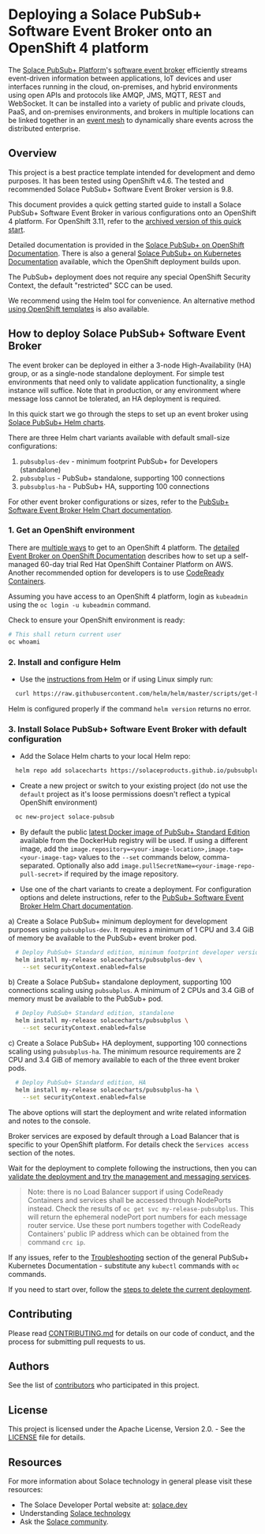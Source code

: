 # Deploying a Solace PubSub+ Software Event Broker onto an OpenShift 4 platform

The [Solace PubSub+ Platform](https://solace.com/products/platform/)'s [software event broker](https://solace.com/products/event-broker/software/) efficiently streams event-driven information between applications, IoT devices and user interfaces running in the cloud, on-premises, and hybrid environments using open APIs and protocols like AMQP, JMS, MQTT, REST and WebSocket. It can be installed into a variety of public and private clouds, PaaS, and on-premises environments, and brokers in multiple locations can be linked together in an [event mesh](https://solace.com/what-is-an-event-mesh/) to dynamically share events across the distributed enterprise.

## Overview

This project is a best practice template intended for development and demo purposes. It has been tested using OpenShift v4.6. The tested and recommended Solace PubSub+ Software Event Broker version is 9.8.

This document provides a quick getting started guide to install a Solace PubSub+ Software Event Broker in various configurations onto an OpenShift 4 platform. For OpenShift 3.11, refer to the [archived version of this quick start](https://github.com/SolaceProducts/pubsubplus-openshift-quickstart/tree/v1.1.1).

Detailed documentation is provided in the [Solace PubSub+ on OpenShift Documentation](/docs/PubSubPlusOpenShiftDeployment.md). There is also a general [Solace PubSub+ on Kubernetes Documentation](//github.com/SolaceProducts/pubsubplus-kubernetes-quickstart/blob/master/docs/PubSubPlusK8SDeployment.md) available, which the OpenShift deployment  builds upon.

The PubSub+ deployment does not require any special OpenShift Security Context, the default "restricted" SCC can be used.

We recommend using the Helm tool for convenience. An alternative method [using OpenShift templates](/docs/PubSubPlusOpenShiftDeployment.md#step-6-option-2-deploy-the-event-broker-using-the-openshift-templates-included-in-this-project) is also available.

## How to deploy Solace PubSub+ Software Event Broker

The event broker can be deployed in either a 3-node High-Availability (HA) group, or as a single-node standalone deployment. For simple test environments that need only to validate application functionality, a single instance will suffice. Note that in production, or any environment where message loss cannot be tolerated, an HA deployment is required.

In this quick start we go through the steps to set up an event broker using [Solace PubSub+ Helm charts](//hub.helm.sh/charts/solace).

There are three Helm chart variants available with default small-size configurations:
1.	`pubsubplus-dev` - minimum footprint PubSub+ for Developers (standalone)
2.	`pubsubplus` - PubSub+ standalone, supporting 100 connections
3.	`pubsubplus-ha` - PubSub+ HA, supporting 100 connections

For other event broker configurations or sizes, refer to the [PubSub+ Software Event Broker Helm Chart documentation](/pubsubplus/README.md).

### 1. Get an OpenShift environment

There are [multiple ways](https://www.openshift.com/try ) to get to an OpenShift 4 platform. The [detailed Event Broker on OpenShift Documentation](/docs/PubSubPlusOpenShiftDeployment.md#step-1-optional--aws-deploy-openshift-container-platform-onto-aws-using-the-redhat-openshift-aws-quickstart-project) describes how to set up a self-managed 60-day trial Red Hat OpenShift Container Platform on AWS. Another recommended option for developers is to use [CodeReady Containers](https://developers.redhat.com/products/codeready-containers/overview).

Assuming you have access to an OpenShift 4 platform, login as `kubeadmin` using the `oc login -u kubeadmin` command.

Check to ensure your OpenShift environment is ready:
```bash
# This shall return current user
oc whoami
```

### 2. Install and configure Helm

- Use the [instructions from Helm](//github.com/helm/helm#install) or if using Linux simply run:
```bash
  curl https://raw.githubusercontent.com/helm/helm/master/scripts/get-helm-3 | bash
```

Helm is configured properly if the command `helm version` returns no error.


### 3. Install Solace PubSub+ Software Event Broker with default configuration

- Add the Solace Helm charts to your local Helm repo:
```bash
  helm repo add solacecharts https://solaceproducts.github.io/pubsubplus-kubernetes-quickstart/helm-charts
```

- Create a new project or switch to your existing project (do not use the `default` project as it's loose permissions doesn't reflect a typical OpenShift environment)
```bash
  oc new-project solace-pubsub
```

- By default the public [latest Docker image of PubSub+ Standard Edition](https://hub.Docker.com/r/solace/solace-pubsub-standard/tags/) available from the DockerHub registry will be used. If using a different image, add the `image.repository=<your-image-location>,image.tag=<your-image-tag>` values to the `--set` commands below, comma-separated. Optionally also add `image.pullSecretName=<your-image-repo-pull-secret>` if required by the image repository.

- Use one of the chart variants to create a deployment. For configuration options and delete instructions, refer to the [PubSub+ Software Event Broker Helm Chart documentation](https://github.com/SolaceProducts/pubsubplus-kubernetes-quickstart/tree/master/pubsubplus#configuration).

a) Create a Solace PubSub+ minimum deployment for development purposes using `pubsubplus-dev`. It requires a minimum of 1 CPU and 3.4 GiB of memory be available to the PubSub+ event broker pod.
```bash
  # Deploy PubSub+ Standard edition, minimum footprint developer version
  helm install my-release solacecharts/pubsubplus-dev \
    --set securityContext.enabled=false
```

b) Create a Solace PubSub+ standalone deployment, supporting 100 connections scaling using `pubsubplus`. A minimum of 2 CPUs and 3.4 GiB of memory must be available to the PubSub+ pod.
```bash
  # Deploy PubSub+ Standard edition, standalone
  helm install my-release solacecharts/pubsubplus \
    --set securityContext.enabled=false
```

c) Create a Solace PubSub+ HA deployment, supporting 100 connections scaling using `pubsubplus-ha`. The minimum resource requirements are 2 CPU and 3.4 GiB of memory available to each of the three event broker pods.
```bash
  # Deploy PubSub+ Standard edition, HA
  helm install my-release solacecharts/pubsubplus-ha \
    --set securityContext.enabled=false
```
</p>
</details>

The above options will start the deployment and write related information and notes to the console.

Broker services are exposed by default through a Load Balancer that is specific to your OpenShift platform. For details check the `Services access` section of the notes.

Wait for the deployment to complete following the instructions, then you can [validate the deployment and try the management and messaging services](/docs/PubSubPlusOpenShiftDeployment.md#validating-the-deployment).
 
> Note: there is no Load Balancer support if using CodeReady Containers and services shall be accessed through NodePorts instead. Check the results of `oc get svc my-release-pubsubplus`. This will return the ephemeral nodePort port numbers for each message router service. Use these port numbers together with CodeReady Containers' public IP address which can be obtained from the command `crc ip`.

If any issues, refer to the [Troubleshooting](https://github.com/SolaceProducts/pubsubplus-kubernetes-quickstart/blob/master/docs/PubSubPlusK8SDeployment.md#troubleshooting) section of the general PubSub+ Kubernetes Documentation - substitute any `kubectl` commands with `oc` commands.

If you need to start over, follow the [steps to delete the current deployment](/docs/PubSubPlusOpenShiftDeployment.md#deleting-the-pubsub-event-broker-deployment).


## Contributing

Please read [CONTRIBUTING.md](CONTRIBUTING.md) for details on our code of conduct, and the process for submitting pull requests to us.

## Authors

See the list of [contributors](//github.com/SolaceProducts/solace-kubernetes-quickstart/graphs/contributors) who participated in this project.

## License

This project is licensed under the Apache License, Version 2.0. - See the [LICENSE](LICENSE) file for details.

## Resources

For more information about Solace technology in general please visit these resources:

- The Solace Developer Portal website at: [solace.dev](//solace.dev/)
- Understanding [Solace technology](//solace.com/products/platform/)
- Ask the [Solace community](//dev.solace.com/community/).
